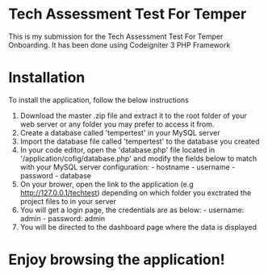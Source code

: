 # Tech Assessment Test For Temper
This is my submission for the Tech Assessment Test For Temper Onboarding.
It has been done using Codeigniter 3 PHP Framework

# Installation
To install the application, follow the below instructions
1. Download the master .zip file and extract it to the root folder of your web server or any folder you may prefer to access it from.
2. Create a database called 'tempertest' in your MySQL server
3. Import the database file called 'tempertest' to the database you created
4. In your code editor, open the 'database.php' file located in '/application/cofig/database.php' and modify the fields below to match with your MySQL server configuration:
			- hostname
			- username
			- password
			- database
5. On your brower, open the link to the application (e.g http://127.0.0.1/techtest) depending on which folder you exctrated the project files to in your server
6. You will get a login page, the credentials are as below:
			- username: admin
			- password: admin
7. You will be directed to the dashboard page where the data is displayed
# Enjoy browsing the application!

